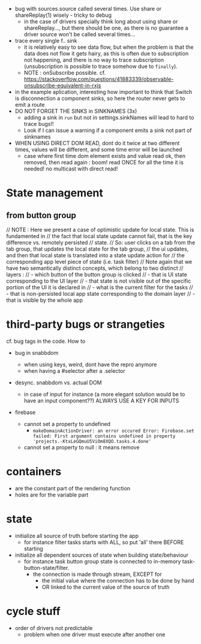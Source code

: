 - bug with sources.source called several times. Use share or shareReplay(1) wisely - tricky to debug
  - in the case of drivers specially think long about using share or shareReplay..., but there should be one, as there is no guarantee a driver source won't be called several times...
- trace every single f.. sink
  - it is relatively easy to see data flow, but when the problem is that the data does not flow it gets hairy, as this is often due to subscription not happening, and there is no way to trace subscription (unsubscription is possible to trace somehow due to `finally`).
  - NOTE : onSubscribe possible. cf. https://stackoverflow.com/questions/41883339/observable-onsubscribe-equivalent-in-rxjs
- in the example aplication, interesting how important to think that Switch is disconnection a component sinks, so here the router never gets to emit a route
- DO NOT FORGET THE SINKS in SINKNAMES (3x)
  - adding a sink in `run` but not in settings.sinkNames will lead to hard to trace bugs!!
  - Look if I can issue a warning if a component emits a sink not part of sinknames
- WHEN USING DIRECT DOM READ, dont do it twice at two different times, values will be different, 
and some time error will be launched
  - case where first time dom element exists and value read ok, then removed, then read again : 
  boom! read ONCE for all the time it is needed! no multicast with direct read! 

# State management
## from button group
// NOTE : Here we present a case of optimistic update for local state. This is fundamented in
// the fact that local state update cannot fail, that is the key difference vs. remotely persisted
// state.
// So: user clicks on a tab from the tab group, that updates the local state for the tab group,
// the ui updates, and then that local state is translated into a state update action for
// the corresponding app level piece of state (i.e. task filter)
// Note again that we have two semantically distinct concepts, which belong to two distinct
// layers :
// - which button of the button group is clicked
//   - that is UI state corresponding to the UI layer
//    - that state is not visible out of the specific portion of the UI it is declared in
// - what is the current filter for the tasks
//   - that is non-persisted local app state corresponding to the domain layer
//   - that is visible by the whole app

# third-party bugs or strangeties
cf. bug tags in the code. How to 

- bug in snabbdom
  - when using keys, weird, dont have the repro anymore
  - when having a #selector after a .selector
- desync. snabbdom vs. actual DOM
  - in case of input for instance (a more elegant solution would be to have an input component??) ALWAYS USE A KEY FOR INPUTS

- firebase
  - cannot set a property to undefined
    - `makeDomainActionDriver: an error occured Error: Firebase.set failed: First argument contains undefined in property 'projects.-KtxLeGQmuU5ViOm8XQO.tasks.4.done'  `
  - cannot set a property to null : it means remove

# containers
- are the constant part of the rendering function
- holes are for the variable part

# state
- initialize all source of truth before starting the app
  - for instance filter tasks starts with ALL, so put 'all' there BEFORE starting
- initialize all dependent sources of state when building state/behaviour
  - for instance task button group state is connected to in-memory task-button-state/filter.
    - the connection is made through stream, EXCEPT for 
      - the initial value where the connection has to be done by hand
      - OR linked to the current value of the source of truth

# cycle stuff
- order of drivers not predictable
  - problem when one driver must execute after another one
